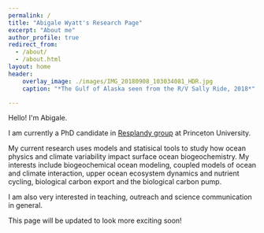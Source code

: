 ```yaml
---
permalink: /
title: "Abigale Wyatt's Research Page"
excerpt: "About me"
author_profile: true
redirect_from: 
  - /about/
  - /about.html
layout: home
header:
    overlay_image: ./images/IMG_20180908_103034081_HDR.jpg
    caption: "*The Gulf of Alaska seen from the R/V Sally Ride, 2018*"

---
```

<meta name="google-site-verification" content="wflcao7X2J4KLqDBTSJd8he1TBSp8xse6XHpN793NTQ" />

Hello! I'm Abigale.

I am currently a PhD candidate in [Resplandy group](http://resplandy.princeton.edu/) at Princeton University. 

My current research uses models and statisical tools to study how ocean physics and climate variability impact surface ocean biogeochemistry. My interests include biogeochemical ocean modeling, coupled models of ocean and climate interaction, upper ocean ecosystem dynamics and nutrient cycling, biological carbon export and the biological carbon pump. 

I am also very interested in teaching, outreach and science communication in general. 

This page will be updated to look more exciting soon!



